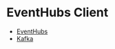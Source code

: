 # EventHubs Client
- [EventHubs](../../../Gateway/Client/EventHubs)
- [Kafka](../../../Gateway/Client/Kafka)
